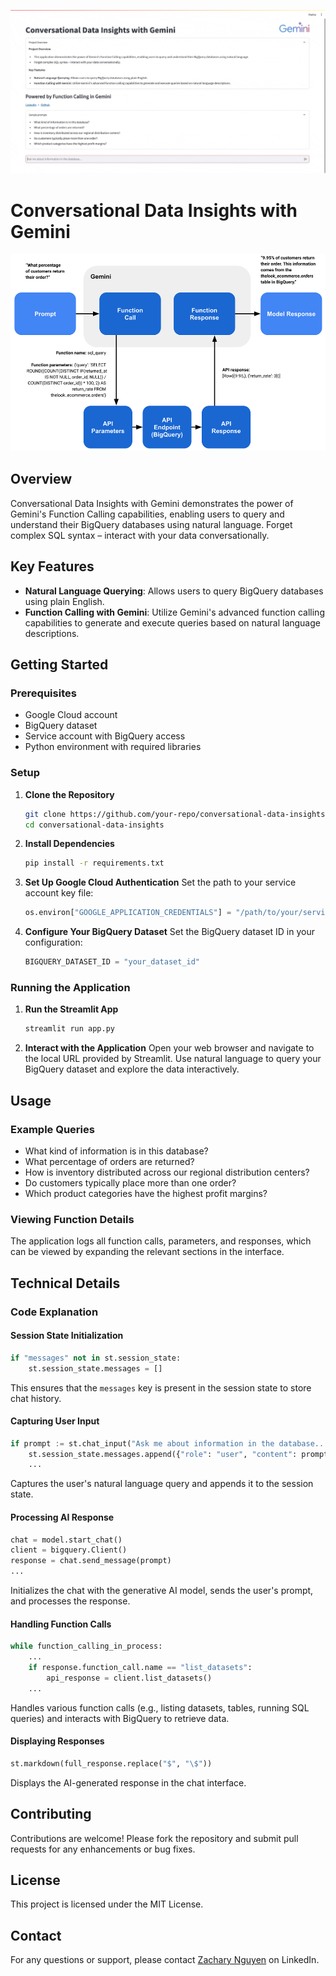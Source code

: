 ![BQAPP.gif](imgs%2FBQAPP.gif)
# Conversational Data Insights with Gemini
![function_calling.png](imgs%2Ffunction_calling.png)
## Overview
Conversational Data Insights with Gemini demonstrates the power of Gemini's Function Calling capabilities, enabling users to query and understand their BigQuery databases using natural language. Forget complex SQL syntax – interact with your data conversationally.

## Key Features
- **Natural Language Querying**: Allows users to query BigQuery databases using plain English.
- **Function Calling with Gemini**: Utilize Gemini's advanced function calling capabilities to generate and execute queries based on natural language descriptions.

## Getting Started

### Prerequisites
- Google Cloud account
- BigQuery dataset
- Service account with BigQuery access
- Python environment with required libraries

### Setup

1. **Clone the Repository**
   ```bash
   git clone https://github.com/your-repo/conversational-data-insights.git
   cd conversational-data-insights
   ```

2. **Install Dependencies**
   ```bash
   pip install -r requirements.txt
   ```

3. **Set Up Google Cloud Authentication**
   Set the path to your service account key file:
   ```python
   os.environ["GOOGLE_APPLICATION_CREDENTIALS"] = "/path/to/your/service_account.json"
   ```

4. **Configure Your BigQuery Dataset**
   Set the BigQuery dataset ID in your configuration:
   ```python
   BIGQUERY_DATASET_ID = "your_dataset_id"
   ```

### Running the Application

1. **Run the Streamlit App**
   ```bash
   streamlit run app.py
   ```

2. **Interact with the Application**
   Open your web browser and navigate to the local URL provided by Streamlit. Use natural language to query your BigQuery dataset and explore the data interactively.

## Usage

### Example Queries
- What kind of information is in this database?
- What percentage of orders are returned?
- How is inventory distributed across our regional distribution centers?
- Do customers typically place more than one order?
- Which product categories have the highest profit margins?

### Viewing Function Details
The application logs all function calls, parameters, and responses, which can be viewed by expanding the relevant sections in the interface.

## Technical Details

### Code Explanation

#### Session State Initialization
```python
if "messages" not in st.session_state:
    st.session_state.messages = []
```
This ensures that the `messages` key is present in the session state to store chat history.

#### Capturing User Input
```python
if prompt := st.chat_input("Ask me about information in the database..."):
    st.session_state.messages.append({"role": "user", "content": prompt})
    ...
```
Captures the user's natural language query and appends it to the session state.

#### Processing AI Response
```python
chat = model.start_chat()
client = bigquery.Client()
response = chat.send_message(prompt)
...
```
Initializes the chat with the generative AI model, sends the user's prompt, and processes the response.

#### Handling Function Calls
```python
while function_calling_in_process:
    ...
    if response.function_call.name == "list_datasets":
        api_response = client.list_datasets()
    ...
```
Handles various function calls (e.g., listing datasets, tables, running SQL queries) and interacts with BigQuery to retrieve data.

#### Displaying Responses
```python
st.markdown(full_response.replace("$", "\$"))
```
Displays the AI-generated response in the chat interface.

## Contributing
Contributions are welcome! Please fork the repository and submit pull requests for any enhancements or bug fixes.

## License
This project is licensed under the MIT License.

## Contact
For any questions or support, please contact [Zachary Nguyen](https://www.linkedin.com/in/zacharyvunguyen/) on LinkedIn.